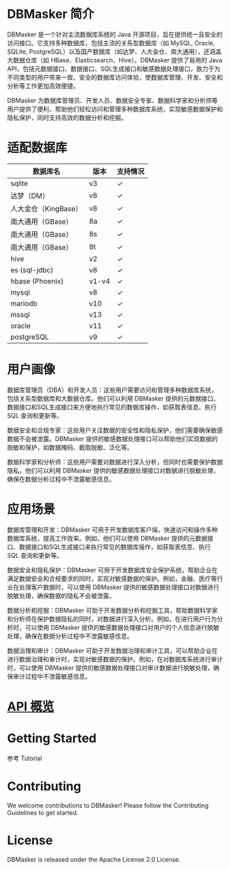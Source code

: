 # DBMasker 简介

DBMasker 是一个针对主流数据库系统的 Java 开源项目，旨在提供统一且安全的访问接口。它支持多种数据库，包括主流的关系型数据库（如 MySQL, Oracle, SQLite, PostgreSQL）以及国产数据库（如达梦、人大金仓、南大通用），还涵盖大数据仓库（如 HBase、Elasticsearch、Hive）。DBMasker 提供了易用的 Java API，包括元数据接口、数据接口、SQL生成接口和敏感数据处理接口，致力于为不同类型的用户带来一致、安全的数据库访问体验，使数据库管理、开发、安全和分析等工作更加高效便捷。

DBMasker 为数据库管理员、开发人员、数据安全专家、数据科学家和分析师等用户提供了便利，帮助他们轻松访问和管理多种数据库系统，实现敏感数据保护和隐私保护，同时支持高效的数据分析和挖掘。

# 适配数据库

| 数据库名            | 版本    | 支持情况     |
|-----------------|-------|----------|
| sqlite          | v3    | &#x2713; |
| 达梦（DM）          | v8    | &#x2713; |
| 人大金仓（KingBase）  | v8    | &#x2713; |
| 南大通用（GBase）     | 8a    | &#x2713; |
| 南大通用（GBase）     | 8s    | &#x2713; |
| 南大通用（GBase）     | 8t    | &#x2713; |
| hive            | v2    | &#x2713; |
| es (sql-jdbc)   | v8    | &#x2713; |
| hbase (Phoenix) | v1-v4 | &#x2713; | 
| mysql           | v8    | &#x2713; |
| mariodb         | v10   | &#x2713; |
| mssql           | v13   | &#x2713; |
| oracle          | v11   | &#x2713; |
| postgreSQL      | v9    | &#x2713; |

# 用户画像

数据库管理员（DBA）和开发人员：这些用户需要访问和管理多种数据库系统，包括关系型数据库和大数据仓库。他们可以利用 DBMasker 提供的元数据接口、数据接口和SQL生成接口来方便地执行常见的数据库操作，如获取表信息、执行 SQL 查询和更新等。

数据安全和合规专家：这些用户关注数据的安全性和隐私保护，他们需要确保敏感数据不会被泄露。DBMasker 提供的敏感数据处理接口可以帮助他们实现数据的脱敏和保护，如数据掩码、截取脱敏、泛化等。

数据科学家和分析师：这些用户需要对数据进行深入分析，但同时也需要保护数据隐私。他们可以利用 DBMasker 提供的敏感数据处理接口对数据进行脱敏处理，确保在数据分析过程中不泄露敏感信息。


# 应用场景

数据库管理和开发：DBMasker 可用于开发数据库客户端，快速访问和操作多种数据库系统，提高工作效率。例如，他们可以使用 DBMasker 提供的元数据接口、数据接口和SQL生成接口来执行常见的数据库操作，如获取表信息、执行 SQL 查询和更新等。

数据安全和隐私保护：DBMasker 可用于开发数据库安全保护系统，帮助企业在满足数据安全和合规要求的同时，实现对敏感数据的保护。例如，金融、医疗等行业在处理客户数据时，可以使用 DBMasker 提供的敏感数据处理接口对数据进行脱敏处理，确保数据的隐私不会被泄露。

数据分析和挖掘：DBMasker 可助于开发数据分析和挖掘工具，帮助数据科学家和分析师在保护数据隐私的同时，对数据进行深入分析。例如，在进行用户行为分析时，可以使用 DBMasker 提供的敏感数据处理接口对用户的个人信息进行脱敏处理，确保在数据分析过程中不泄露敏感信息。

数据治理和审计：DBMasker 可助于开发数据治理和审计工具，可以帮助企业在进行数据治理和审计时，实现对敏感数据的保护。例如，在对数据库系统进行审计时，可以使用 DBMasker 提供的敏感数据处理接口对审计数据进行脱敏处理，确保审计过程中不泄露敏感信息。

# [API 概览](API_OVERVIEW.md)

# Getting Started

参考 Tutorial

# Contributing
We welcome contributions to DBMasker! Please follow the Contributing Guidelines to get started.

# License
DBMasker is released under the Apache License 2.0 License.

